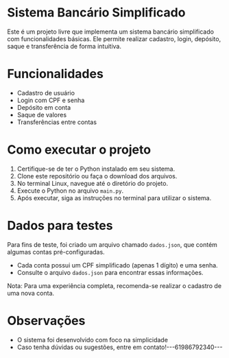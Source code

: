 # Sistema Bancário Simplificado  

Este é um projeto livre que implementa um sistema bancário simplificado com funcionalidades básicas. Ele permite realizar cadastro, login, depósito, saque e transferência de forma intuitiva.

# Funcionalidades  
- Cadastro de usuário
- Login com CPF e senha
- Depósito em conta
- Saque de valores
- Transferências entre contas

# Como executar o projeto  
1. Certifique-se de ter o Python instalado em seu sistema. 
2. Clone este repositório ou faça o download dos arquivos. 
3. No terminal Linux, navegue até o diretório do projeto. 
4. Execute o Python no arquivo `main.py`.
5. Após executar, siga as instruções no terminal para utilizar o sistema.

# Dados para testes  
Para fins de teste, foi criado um arquivo chamado `dados.json`, que contém algumas contas pré-configuradas. 
- Cada conta possui um CPF simplificado (apenas 1 dígito) e uma senha. 
- Consulte o arquivo `dados.json` para encontrar essas informações.

Nota: Para uma experiência completa, recomenda-se realizar o cadastro de uma nova conta.

# Observações  
- O sistema foi desenvolvido com foco na simplicidade
- Caso tenha dúvidas ou sugestões, entre em contato!---61986792340---
